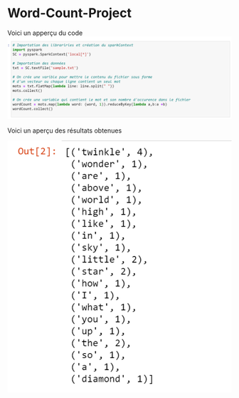 # Word-Count-Project

Voici un apperçu du code  
<img src = "Images/cap1.PNG">

  
Voici un aperçu des résultats obtenues  
  
<img src = "Images/cap2.PNG">
